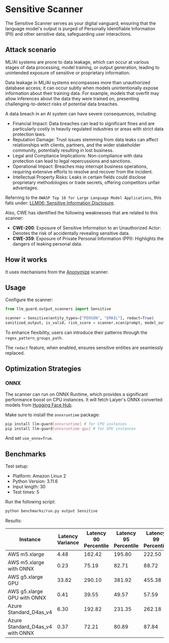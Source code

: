# Sensitive Scanner

The Sensitive Scanner serves as your digital vanguard, ensuring that the language model's output is purged of Personally
Identifiable Information (PII) and other sensitive data, safeguarding user interactions.

## Attack scenario

ML/AI systems are prone to data leakage, which can occur at various stages of data processing, model training, or output generation, leading to unintended exposure of sensitive or proprietary information.

Data leakage in ML/AI systems encompasses more than unauthorized database access; it can occur subtly when models unintentionally expose information about their training data. For example, models that overfit may allow inferences about the data they were trained on, presenting challenging-to-detect risks of potential data breaches.

A data breach in an AI system can have severe consequences, including:

- Financial Impact: Data breaches can lead to significant fines and are particularly costly in heavily regulated industries or areas with strict data protection laws.
- Reputation Damage: Trust issues stemming from data leaks can affect relationships with clients, partners, and the wider stakeholder community, potentially resulting in lost business.
- Legal and Compliance Implications: Non-compliance with data protection can lead to legal repercussions and sanctions.
- Operational Impact: Breaches may interrupt business operations, requiring extensive efforts to resolve and recover from the incident.
- Intellectual Property Risks: Leaks in certain fields could disclose proprietary methodologies or trade secrets, offering competitors unfair advantages.

Referring to the `OWASP Top 10 for Large Language Model Applications`, this falls under: [LLM06: Sensitive Information Disclosure](https://owasp.org/www-project-top-10-for-large-language-model-applications/).

Also, CWE has identified the following weaknesses that are related to this scanner:

- **CWE-200**: Exposure of Sensitive Information to an Unauthorized Actor: Denotes the risk of accidentally revealing sensitive data.
- **CWE-359**: Exposure of Private Personal Information (PPI): Highlights the dangers of leaking personal data.

## How it works

It uses mechanisms from the [Anonymize](../input_scanners/anonymize.md) scanner.

## Usage

Configure the scanner:

```python
from llm_guard.output_scanners import Sensitive

scanner = Sensitive(entity_types=["PERSON", "EMAIL"], redact=True)
sanitized_output, is_valid, risk_score = scanner.scan(prompt, model_output)
```

To enhance flexibility, users can introduce their patterns through the `regex_pattern_groups_path`.

The `redact` feature, when enabled, ensures sensitive entities are seamlessly replaced.

## Optimization Strategies

### ONNX

The scanner can run on ONNX Runtime, which provides a significant performance boost on CPU instances. It will fetch Laiyer's ONNX converted models from [Hugging Face Hub](https://huggingface.co/laiyer).

Make sure to install the `onnxruntime` package:

```sh
pip install llm-guard[onnxruntime] # for CPU instances
pip install llm-guard[onnxruntime-gpu] # for GPU instances
```

And set `use_onnx=True`.

## Benchmarks

Test setup:

- Platform: Amazon Linux 2
- Python Version: 3.11.6
- Input length: 30
- Test times: 5

Run the following script:

```sh
python benchmarks/run.py output Sensitive
```

Results:

| Instance                         | Latency Variance | Latency 90 Percentile | Latency 95 Percentile | Latency 99 Percentile | Average Latency (ms) | QPS     |
|----------------------------------|------------------|-----------------------|-----------------------|-----------------------|----------------------|---------|
| AWS m5.xlarge                    | 4.48             | 162.42                | 195.80                | 222.50                | 95.26                | 314.91  |
| AWS m5.xlarge with ONNX          | 0.23             | 75.19                 | 82.71                 | 88.72                 | 59.75                | 502.10  |
| AWS g5.xlarge GPU                | 33.82            | 290.10                | 381.92                | 455.38                | 105.93               | 283.20  |
| AWS g5.xlarge GPU with ONNX      | 0.41             | 39.55                 | 49.57                 | 57.59                 | 18.88                | 1589.04 |
| Azure Standard_D4as_v4           | 6.30             | 192.82                | 231.35                | 262.18                | 111.32               | 269.49  |
| Azure Standard_D4as_v4 with ONNX | 0.37             | 72.21                 | 80.89                 | 87.84                 | 51.49                | 582.65  |
